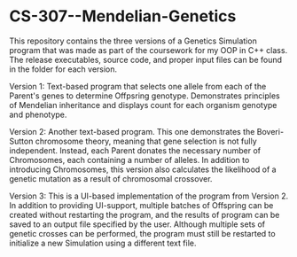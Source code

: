 # CS-307--Mendelian-Genetics
This repository contains the three versions of a Genetics Simulation program that was made as part of the coursework for my OOP in C++ class. The release executables, source code, and proper input files can be found in the folder for each version.

Version 1: Text-based program that selects one allele from each of the Parent's genes to determine Offpsring genotype. Demonstrates principles of Mendelian inheritance and displays count for each organism genotype and phenotype.

Version 2: Another text-based program. This one demonstrates the Boveri-Sutton chromosome theory, meaning that gene selection is not fully independent. Instead, each Parent donates the necessary number of Chromosomes, each containing a number of alleles. In addition to introducing Chromosomes, this version also calculates the likelihood of a genetic mutation as a result of chromosomal crossover.

Version 3: This is a UI-based implementation of the program from Version 2. In addition to providing UI-support, multiple batches of Offspring can be created without restarting the program, and the results of program can be saved to an output file specified by the user. Although multiple sets of genetic crosses can be performed, the program must still be restarted to initialize a new Simulation using a different text file.

